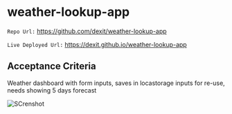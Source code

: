 # weather-lookup-app

` Repo Url: ` https://github.com/dexit/weather-lookup-app

`Live Deployed Url:` https://dexit.github.io/weather-lookup-app

## Acceptance Criteria


Weather dashboard with form inputs, saves in locastorage inputs for re-use, needs showing 5 days forecast



![SCrenshot]()
